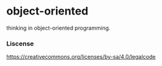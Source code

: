 # object-oriented
thinking in object-oriented programming.



### Liscense
https://creativecommons.org/licenses/by-sa/4.0/legalcode
